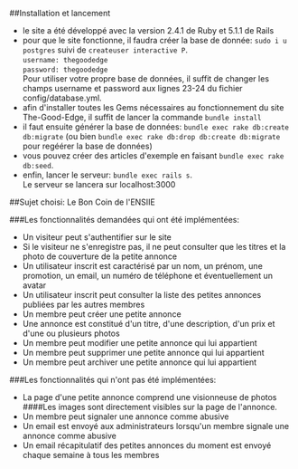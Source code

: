 ##Installation et lancement
- le site a été développé avec la version 2.4.1 de Ruby et 5.1.1 de Rails
- pour que le site fonctionne, il faudra créer la base de donnée: `sudo ­i ­u postgres` suivi de `createuser ­­interactive ­P`.<br>
	`username: thegoodedge`<br>
	`password: thegoodedge`<br>
Pour utiliser votre propre base de données, il suffit de changer les champs username et password aux lignes 23-24 du fichier config/database.yml.
- afin d'installer toutes les Gems nécessaires au fonctionnement du site The-Good-Edge, il suffit de lancer la commande `bundle install`
- il faut ensuite générer la base de données: `bundle exec rake db:create db:migrate` (ou bien `bundle exec rake db:drop db:create db:migrate` pour regéérer la base de données)
- vous pouvez créer des articles d'exemple en faisant `bundle exec rake db:seed`.
- enfin, lancer le serveur: `bundle exec rails s`.<br>
Le serveur se lancera sur localhost:3000



##Sujet choisi: Le Bon Coin de l'ENSIIE

###Les fonctionnalités demandées qui ont été implémentées:
- Un visiteur peut s'authentifier sur le site
- Si le visiteur ne s'enregistre pas, il ne peut consulter que les titres et la photo de couverture de la petite annonce
- Un utilisateur inscrit est caractérisé par un nom, un prénom, une promotion, un email, un numéro de téléphone et éventuellement un avatar
- Un utilisateur inscrit peut consulter la liste des petites annonces publiées par les autres membres
- Un membre peut créer une petite annonce
- Une annonce est constitué d'un titre, d'une description, d'un prix et d'une ou plusieurs photos
- Un membre peut modifier une petite annonce qui lui appartient
- Un membre peut supprimer une petite annonce qui lui appartient
- Un membre peut archiver une petite annonce qui lui appartient

###Les fonctionnalités qui n'ont pas été implémentées:
- La page d'une petite annonce comprend une visionneuse de photos<br>
####Les images sont directement visibles sur la page de l'annonce.
- Un membre peut signaler une annonce comme abusive
- Un email est envoyé aux administrateurs lorsqu'un membre signale une annonce comme abusive
- Un email récapitulatif des petites annonces du moment est envoyé chaque semaine à tous les membres
